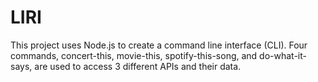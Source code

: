 # LIRI
This project uses Node.js to create a command line interface (CLI). Four commands, concert-this, movie-this, spotify-this-song, and do-what-it-says, are used to access 3 different APIs and their data.

